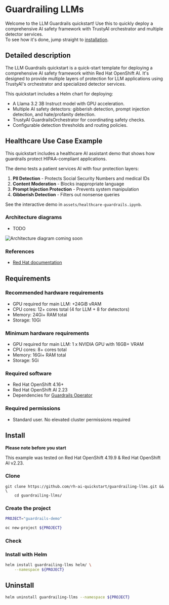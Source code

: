 # Guardrailing LLMs

Welcome to the LLM Guardrails quickstart!
Use this to quickly deploy a comprehensive AI safety framework with TrustyAI orchestrator and multiple detector services.  
To see how it's done, jump straight to [installation](#install). 

## Detailed description 

The LLM Guardrails quickstart is a quick-start template for deploying a comprehensive AI safety framework within Red Hat OpenShift AI. It's designed to provide multiple layers of protection for LLM applications using TrustyAI's orchestrator and specialized detector services.

This quickstart includes a Helm chart for deploying:

- A Llama 3.2 3B Instruct model with GPU acceleration.
- Multiple AI safety detectors: gibberish detection, prompt injection detection, and hate/profanity detection.
- TrustyAI GuardrailsOrchestrator for coordinating safety checks.
- Configurable detection thresholds and routing policies.

## Healthcare Use Case Example

This quickstart includes a healthcare AI assistant demo that shows how guardrails protect HIPAA-compliant applications.

The demo tests a patient services AI with four protection layers:
1. **PII Detection** - Protects Social Security Numbers and medical IDs
2. **Content Moderation** - Blocks inappropriate language  
3. **Prompt Injection Protection** - Prevents system manipulation
4. **Gibberish Detection** - Filters out nonsense queries

See the interactive demo in `assets/healthcare-guardrails.ipynb`.

### Architecture diagrams

- TODO

![Architecture diagram coming soon](assets/images)

### References 

- [Red Hat documentation](https://docs.redhat.com/en/documentation/red_hat_openshift_ai_self-managed/2.23/html/monitoring_data_science_models/configuring-the-guardrails-orchestrator-service_monitor)

## Requirements 

### Recommended hardware requirements 

- GPU required for main LLM: +24GiB vRAM
- CPU cores: 12+ cores total (4 for LLM + 8 for detectors)
- Memory: 24Gi+ RAM total
- Storage: 10Gi

### Minimum hardware requirements 

- GPU required for main LLM: 1 x NVIDIA GPU with 16GB+ VRAM  
- CPU cores: 8+ cores total
- Memory: 16Gi+ RAM total
- Storage: 5Gi 

### Required software  

- Red Hat OpenShift 4.16+
- Red Hat OpenShift AI 2.23
- Dependencies for [Guardrails Operator](https://docs.redhat.com/en/documentation/red_hat_openshift_ai_self-managed/2.23/html/monitoring_data_science_models/configuring-the-guardrails-orchestrator-service_monitor)

### Required permissions

- Standard user. No elevated cluster permissions required

## Install

**Please note before you start**

This example was tested on Red Hat OpenShift 4.19.9 & Red Hat OpenShift AI v2.23.  

### Clone

```
git clone https://github.com/rh-ai-quickstart/guardrailing-llms.git && \
    cd guardrailing-llms/  
```

### Create the project

```bash
PROJECT="guardrails-demo"

oc new-project ${PROJECT}
``` 

### Check 

### Install with Helm

```bash
helm install guardrailing-llms helm/ \
    --namespace ${PROJECT} 
```

## Uninstall

```bash
helm uninstall guardrailing-llms --namespace ${PROJECT} 
```
